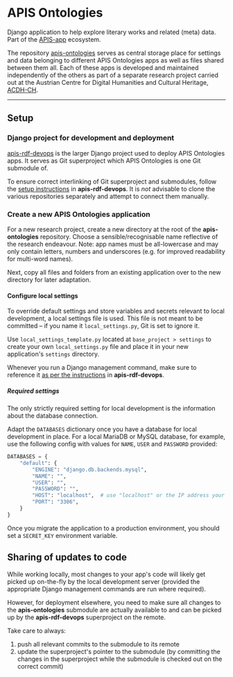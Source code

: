 # APIS Ontologies

Django application to help explore literary works and related (meta) data. Part of the [APIS-app](https://www.oeaw.ac.at/acdh/tools/apis-app) ecosystem.

The repository [apis-ontologies](https://github.com/acdh-oeaw/apis-ontologies) serves as central storage place for settings and data belonging to different APIS Ontologies apps as well as files shared between them all. Each of these apps is developed and maintained independently of the others as part of a separate research project carried out at the Austrian Centre for Digital Humanities and Cultural Heritage, [ACDH-CH](https://www.oeaw.ac.at/acdh/).

---

## Setup

### Django project for development and deployment

[apis-rdf-devops](https://github.com/acdh-oeaw/apis-rdf-devops) is the larger Django project used to deploy APIS Ontologies apps. It serves as Git superproject which APIS Ontologies is one Git submodule of.

To ensure correct interlinking of Git superproject and submodules, follow the [setup instructions](https://github.com/acdh-oeaw/apis-rdf-devops#setup) in **apis-rdf-devops**. It is _not_ advisable to clone the various repositories separately and attempt to connect them manually.

### Create a new APIS Ontologies application

For a new research project, create a new directory at the root of the **apis-ontologies** repository. Choose a sensible/recognisable name reflective of the research endeavour. Note: app names must be all-lowercase and may only contain letters, numbers and underscores (e.g. for improved readability for multi-word names).

Next, copy all files and folders from an existing application over to the new directory for later adaptation.

#### Configure local settings

To override default settings and store variables and secrets relevant to local development, a local settings file is used. This file is not meant to be committed – if you name it `local_settings.py`, Git is set to ignore it.

Use `local_settings_template.py` located at `base_project > settings` to create your own `local_settings.py` file and place it in your new application's `settings` directory.

Whenever you run a Django management command, make sure to reference it [as per the instructions](https://github.com/acdh-oeaw/apis-rdf-devops#django-setup) in **apis-rdf-devops**.

##### Required settings

The only strictly required setting for local development is the information about the database connection.

Adapt the `DATABASES` dictionary once you have a database for local development in place. For a local MariaDB or MySQL database, for example, use the following config with values for `NAME`, `USER` and `PASSWORD` provided:

```python
DATABASES = {
    "default": {
        "ENGINE": "django.db.backends.mysql",
        "NAME": "",
        "USER": "",
        "PASSWORD": "",
        "HOST": "localhost",  # use "localhost" or the IP address your DB is hosted on
        "PORT": "3306",
    }
}
```

Once you migrate the application to a production environment, you should set a `SECRET_KEY` environment variable.

## Sharing of updates to code

While working locally, most changes to your app's code will likely get picked up on-the-fly by the local development server (provided the appropriate Django management commands are run where required).

However, for deployment elsewhere, you need to make sure all changes to the **apis-ontologies** submodule are actually available to and can be picked up by the **apis-rdf-devops** superproject on the remote.

Take care to always:

1. push all relevant commits to the submodule to its remote
2. update the superproject's pointer to the submodule (by committing the changes in the superproject while the submodule is checked out on the correct commit)
